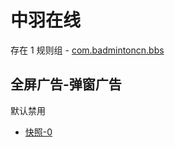 # 中羽在线

存在 1 规则组 - [com.badmintoncn.bbs](/src/apps/com.badmintoncn.bbs.ts)

## 全屏广告-弹窗广告

默认禁用

- [快照-0](https://i.gkd.li/i/13635224)
